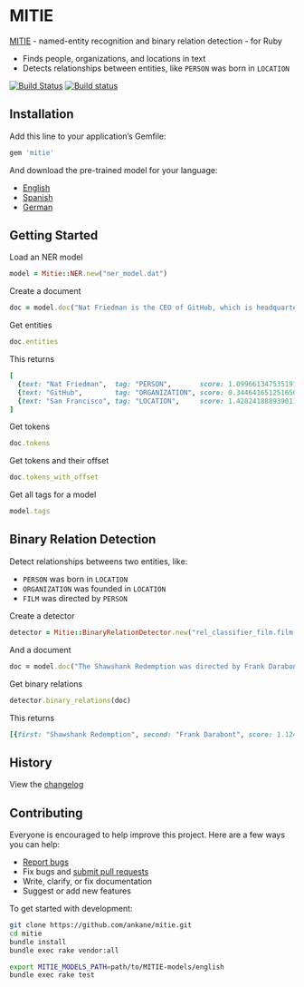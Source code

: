 # MITIE

[MITIE](https://github.com/mit-nlp/MITIE) - named-entity recognition and binary relation detection - for Ruby

- Finds people, organizations, and locations in text
- Detects relationships between entities, like `PERSON` was born in `LOCATION`

[![Build Status](https://travis-ci.org/ankane/mitie.svg?branch=master)](https://travis-ci.org/ankane/mitie) [![Build status](https://ci.appveyor.com/api/projects/status/stc89tc57xfva451/branch/master?svg=true)](https://ci.appveyor.com/project/ankane/mitie/branch/master)

## Installation

Add this line to your application’s Gemfile:

```ruby
gem 'mitie'
```

And download the pre-trained model for your language:

- [English](https://github.com/mit-nlp/MITIE/releases/download/v0.4/MITIE-models-v0.2.tar.bz2)
- [Spanish](https://github.com/mit-nlp/MITIE/releases/download/v0.4/MITIE-models-v0.2-Spanish.zip)
- [German](https://github.com/mit-nlp/MITIE/releases/download/v0.4/MITIE-models-v0.2-German.tar.bz2)

## Getting Started

Load an NER model

```ruby
model = Mitie::NER.new("ner_model.dat")
```

Create a document

```ruby
doc = model.doc("Nat Friedman is the CEO of GitHub, which is headquartered in San Francisco")
```

Get entities

```ruby
doc.entities
```

This returns

```ruby
[
  {text: "Nat Friedman",  tag: "PERSON",       score: 1.099661347535191, offset: 0},
  {text: "GitHub",        tag: "ORGANIZATION", score: 0.344641651251650, offset: 27},
  {text: "San Francisco", tag: "LOCATION",     score: 1.428241888939011, offset: 61}
]
```

Get tokens

```ruby
doc.tokens
```

Get tokens and their offset

```ruby
doc.tokens_with_offset
```

Get all tags for a model

```ruby
model.tags
```

## Binary Relation Detection

Detect relationships betweens two entities, like:

- `PERSON` was born in `LOCATION`
- `ORGANIZATION` was founded in `LOCATION`
- `FILM` was directed by `PERSON`

Create a detector

```ruby
detector = Mitie::BinaryRelationDetector.new("rel_classifier_film.film.directed_by.svm")
```

And a document

```ruby
doc = model.doc("The Shawshank Redemption was directed by Frank Darabont")
```

Get binary relations

```ruby
detector.binary_relations(doc)
```

This returns

```ruby
[{first: "Shawshank Redemption", second: "Frank Darabont", score: 1.124211742912441}]
```

## History

View the [changelog](https://github.com/ankane/mitie/blob/master/CHANGELOG.md)

## Contributing

Everyone is encouraged to help improve this project. Here are a few ways you can help:

- [Report bugs](https://github.com/ankane/mitie/issues)
- Fix bugs and [submit pull requests](https://github.com/ankane/mitie/pulls)
- Write, clarify, or fix documentation
- Suggest or add new features

To get started with development:

```sh
git clone https://github.com/ankane/mitie.git
cd mitie
bundle install
bundle exec rake vendor:all

export MITIE_MODELS_PATH=path/to/MITIE-models/english
bundle exec rake test
```
